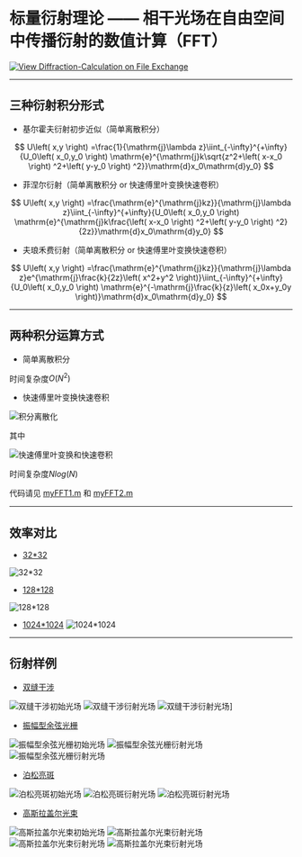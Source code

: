 # 标量衍射理论 —— 相干光场在自由空间中传播衍射的数值计算（FFT）

[![View Diffraction-Calculation on File Exchange](https://www.mathworks.com/matlabcentral/images/matlab-file-exchange.svg)](https://www.mathworks.com/matlabcentral/fileexchange/180450-diffraction-calculation)

---

## 三种衍射积分形式

- 基尔霍夫衍射初步近似（简单离散积分）

$$
U\left( x,y \right) =\frac{1}{\mathrm{j}\lambda z}\iint_{-\infty}^{+\infty}{U_0\left( x_0,y_0 \right) \mathrm{e}^{\mathrm{j}k\sqrt{z^2+\left( x-x_0 \right) ^2+\left( y-y_0 \right) ^2}}\mathrm{d}x_0\mathrm{d}y_0}
$$

- 菲涅尔衍射（简单离散积分 or 快速傅里叶变换快速卷积）

$$
U\left( x,y \right) =\frac{\mathrm{e}^{\mathrm{j}kz}}{\mathrm{j}\lambda z}\iint_{-\infty}^{+\infty}{U_0\left( x_0,y_0 \right) \mathrm{e}^{\mathrm{j}k\frac{\left( x-x_0 \right) ^2+\left( y-y_0 \right) ^2}{2z}}\mathrm{d}x_0\mathrm{d}y_0}
$$

- 夫琅禾费衍射（简单离散积分 or 快速傅里叶变换快速卷积）

$$
U\left( x,y \right) =\frac{\mathrm{e}^{\mathrm{j}kz}}{\mathrm{j}\lambda z}e^{\mathrm{j}\frac{k}{2z}\left( x^2+y^2 \right)}\iint_{-\infty}^{+\infty}{U_0\left( x_0,y_0 \right) \mathrm{e}^{-\mathrm{j}\frac{k}{z}\left( x_0x+y_0y \right)}\mathrm{d}x_0\mathrm{d}y_0}
$$

---

## 两种积分运算方式

- 简单离散积分

时间复杂度$O(N^2)$

- 快速傅里叶变换快速卷积

![积分离散化](src/f1.png)

其中

![快速傅里叶变换和快速卷积](src/f2.png)

时间复杂度$Nlog(N)$

代码请见 [myFFT1.m](myFFT1.m) 和 [myFFT2.m](myFFT2.m)

---

## 效率对比

- [32*32](task1.m)

![32*32](src/task1.png)

- [128*128](task2_1.m)

![128*128](src/task2_1.png)

- [1024*1024](task2_2.m)
![1024*1024](src/task2_2.png)

---

## 衍射样例

- [双缝干涉](task3_1.m)

![双缝干涉初始光场](src/task3_1.png)
![双缝干涉衍射光场](src/task3_2.png)
![双缝干涉衍射光场](src/task3_3.png)]

- [振幅型余弦光栅](task4.m)

![振幅型余弦光栅初始光场](src/task4_1.png)
![振幅型余弦光栅衍射光场](src/task4_2.png)
![振幅型余弦光栅衍射光场](src/task4_3.png)

- [泊松亮斑](task5.m)

![泊松亮斑初始光场](src/task5_1.png)
![泊松亮斑衍射光场](src/task5_2.png)
![泊松亮斑衍射光场](src/task5_3.png)

- [高斯拉盖尔光束](task6.m)

![高斯拉盖尔光束初始光场](src/task6_1.png)
![高斯拉盖尔光束衍射光场](src/task6_2.png)
![高斯拉盖尔光束衍射光场](src/task6_3.png)
![高斯拉盖尔光束衍射光场](src/task6_4.png)
